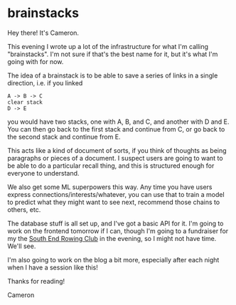 # brainstacks

Hey there! It's Cameron.

This evening I wrote up a lot of the infrastructure for what I'm calling "brainstacks". I'm not sure if that's the best name for it, but it's what I'm going with for now.

The idea of a brainstack is to be able to save a series of links in a single direction, i.e. if you linked

```
A -> B -> C
clear stack
D -> E
```

you would have two stacks, one with A, B, and C, and another with D and E. You can then go back to the first stack and continue from C, or go back to the second stack and continue from E.

This acts like a kind of document of sorts,
if you think of thoughts as being paragraphs or pieces of a document.
I suspect users are going to want to be able to do a particular recall
thing, and this is structured enough for everyone to understand.

We also get some ML superpowers this way. Any time you have users express connections/interests/whatever, you can use that to train a model to predict what they might want to see next, recommend those chains to others, etc.

The database stuff is all set up, and I've got a basic API for it. I'm going to work on the frontend tomorrow if I can, though I'm going
to a fundraiser for my the [South End Rowing Club](https://serc.com) in the evening, so I might not have time. We'll see.

I'm also going to work on the blog a bit more, especially after each night when I have a session like this!

Thanks for reading!

Cameron

